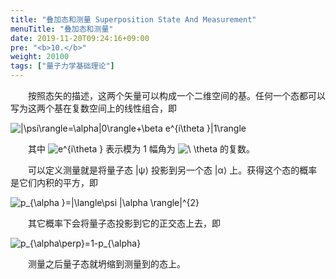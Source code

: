 ```yaml
---
title: "叠加态和测量 Superposition State And Measurement"
menuTitle: "叠加态和测量"
date: 2019-11-20T09:24:16+09:00
pre: "<b>10.</b>"
weight: 20100
tags: ["量子力学基础理论"]
---
```


&emsp;&emsp;按照态矢的描述，这两个矢量可以构成一个二维空间的基。任何一个态都可以写为这两个基在复数空间上的线性组合，即

<img src="https://latex.codecogs.com/gif.latex?\inline&space;\dpi{150}&space;|\psi\rangle=\alpha|0\rangle&plus;\beta&space;e^{i\theta&space;}|1\rangle" title="|\psi\rangle=\alpha|0\rangle+\beta e^{i\theta }|1\rangle" />

&emsp;&emsp;其中
<img src="https://latex.codecogs.com/gif.latex?\inline&space;\dpi{120}&space;e^{i\theta&space;}" title="e^{i\theta }" style="margin: auto; display: inline;"/>
表示模为 1 幅角为 <img src="https://latex.codecogs.com/gif.latex?\inline&space;\dpi{120}&space;\&space;\theta" title="\ \theta" style="margin: auto; display: inline;"/> 的复数。

&emsp;&emsp;可以定义测量就是将量子态 |ψ⟩ 投影到另一个态 |α⟩ 上。获得这个态的概率是它们内积的平方，即

<img src="https://latex.codecogs.com/gif.latex?\inline&space;\dpi{150}&space;p_{\alpha&space;}=|\langle\psi&space;|\alpha&space;\rangle|^{2}" title="p_{\alpha }=|\langle\psi |\alpha \rangle|^{2}" />

&emsp;&emsp;其它概率下会将量子态投影到它的正交态上去，即

<img src="https://latex.codecogs.com/gif.latex?\inline&space;\dpi{150}&space;p_{\alpha\perp}=1-p_{\alpha}" title="p_{\alpha\perp}=1-p_{\alpha}" />

&emsp;&emsp;测量之后量子态就坍缩到测量到的态上。